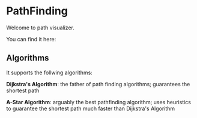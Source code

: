 # PathFinding

Welcome to path visualizer.

You can find it here: 

## Algorithms

It supports the follwing algorithms:

**Dijkstra's Algorithm**: the father of path finding algorithms; guarantees the shortest path

**A-Star Algorithm**: arguably the best pathfinding algorithm; uses heuristics to guarantee the shortest path much faster than Dijkstra's Algorithm
